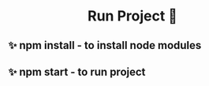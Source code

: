 <h1 align="center"> Run Project 👋</h1>

## ✨ npm install - to install node modules
## ✨ npm start - to run project
